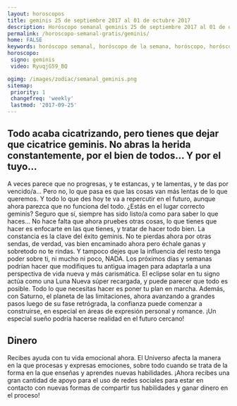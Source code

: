 ```yaml
---
layout: horoscopos
title: geminis 25 de septiembre 2017 al 01 de octubre 2017 
description: Horóscopo semanal geminis 25 de septiembre 2017 al 01 de octubre 2017. Todo acaba cicatrizando, pero tienes que dejar que cicatrice geminis. No abras la herida constantemente, por el bien de todos… Y por el tuyo…
permalink: /horoscopo-semanal-gratis/geminis/
home: FALSE
keywords: horóscopo semanal, horóscopo de la semana, horóscopo, horóscopo gratis,horóscopos, horóscopo esperanza gracia, horoscopos geminis la semana, horóscopos gratis, Tarot, Astrologia, Zodíaco, geminis, horoscopo gratis, semanal
horoscopo:
 signo: geminis
 video: RyuqjG59_BQ

ogimg: /images/zodiac/semanal_geminis.png
sitemap:
 priority: 1
 changefreq: 'weekly'
 lastmod: '2017-09-25'
---
```




## Todo acaba cicatrizando, pero tienes que dejar que cicatrice geminis. No abras la herida constantemente, por el bien de todos… Y por el tuyo…

A veces parece que no progresas, y te estancas, y te lamentas, y te das por vencido/a… Pero no, lo que pasa es que las cosas van más lentas de lo que queremos. Y todo lo que des hoy te va a repercutir en el futuro, aunque ahora parezca que no funciona del todo. ¿Estás en el lugar correcto geminis? Seguro que sí, siempre has sido listo/a como para saber lo que haces… No hace falta que ahora pruebes otras cosas, lo que tienes que hacer es enfocarte en las que tienes, y tratar de hacer todo bien. La constancia es la clave del éxito geminis. No te pierdas ahora por otras sendas, de verdad, vas bien encaminado ahora pero échale ganas y sobretodo no te rindas. Y tampoco dejes que la influencia del resto tenga poder sobre ti, ni mucho ni poco, NADA.
Los próximos días y semanas podrían hacer que modifiques tu antigua imagen para adaptarla a una perspectiva de vida nueva y más carismática. El eclipse solar en tu signo actúa como una Luna Nueva súper recargada, y puede parecer que todo es posible. Todo lo que necesitas hacer es poner tu plan en marcha. Además, con Saturno, el planeta de las limitaciones, ahora avanzando a grandes pasos luego de su fase retrógrada, la confianza puede comenzar a construirse, en especial en áreas de expresión personal y romance. ¡Un especial sueño podría hacerse realidad en el futuro cercano!

## Dinero

Recibes ayuda con tu vida emocional ahora. El Universo afecta la manera en la que procesas y expresas emociones, sobre todo cuando se trata de la forma en la que enseñas y aprendes nuevas habilidades. ¡Ahora recibes una gran cantidad de apoyo para el uso de redes sociales para estar en contacto con nuevas formas de compartir tus habilidades y ganar dinero en el proceso!